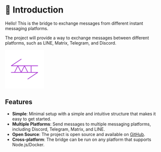 # 🌟 Introduction

Hello! This is the bridge to exchange messages from different instant messaging platforms.

The project will provide a way to exchange messages between different platforms, such as LINE, Matrix, Telegram, and Discord.

![logo](statics/icon.min.png)

## Features

- **Simple**: Minimal setup with a simple and intuitive structure that makes it easy to get started.
- **Multiple Platforms**: Send messages to multiple messaging platforms, including Discord, Telegram, Matrix, and LINE.
- **Open Source**: The project is open source and available on [GitHub](https://github.com/web-tech-tw/arona).
- **Cross-platform**: The bridge can be run on any platform that supports Node.js/Docker.
